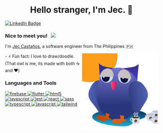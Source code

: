 <h1 align="center"> Hello stranger, I'm Jec. 👋</h1>

[![LinkedIn Badge](https://img.shields.io/badge/-jscastanos-blue?style=flat-square&logo=Linkedin&logoColor=white&link=https://www.linkedin.com/in/jscastanos/)](https://www.linkedin.com/in/jscastanos/)

### Nice to meet you! &nbsp; ![](https://visitor-badge.glitch.me/badge?page_id=jscastanos.jscastanos&style=flat-square&color=0088cc)

I'm [Jec Castaños](https://github.com/jscastanos), a software engineer from The Philippines 🇵🇭

<img id="owl-svg" align="right" src="./images/Afternoon Owl.svg" height="250">- ⚡ Fun fact: I love to draw/doodle. (That owl is me, its made with both ☕ and ❤️)

### Languages and Tools

<p align="left">
  <a href="https://firebase.google.com/" target="_blank">
    <img src="https://www.vectorlogo.zone/logos/firebase/firebase-icon.svg" alt="firebase" width="40" height="40"/>
  </a>
  <a href="https://flutter.dev" target="_blank">
    <img src="https://www.vectorlogo.zone/logos/flutterio/flutterio-icon.svg" alt="flutter" width="40" height="40"/>
  </a>
  <a href="https://www.w3.org/html/" target="_blank">
    <img src="https://github.com/jscastanos/devicon/blob/master/icons/html5/html5-original.svg" alt="html5" width="40" height="40"/>
  </a>
  <a href="https://developer.mozilla.org/en-US/docs/Web/JavaScript" target="_blank">
    <img src="https://github.com/jscastanos/devicon/blob/master/icons/javascript/javascript-original.svg" alt="javascript" width="40" height="40"/>
  </a>
  <a href="https://jestjs.io" target="_blank">
    <img src="https://www.vectorlogo.zone/logos/jestjsio/jestjsio-icon.svg" alt="jest" width="40" height="40"/>
  </a>
  <a href="https://reactjs.org/" target="_blank">
    <img src="https://github.com/jscastanos/devicon/blob/master/icons/react/react-original-wordmark.svg" alt="react" width="40" height="40"/>
  </a>
  <a href="https://sass-lang.com" target="_blank">
    <img src="https://github.com/jscastanos/devicon/blob/master/icons/sass/sass-original.svg" alt="sass" width="40" height="40"/>
  </a>
  <a href="https://www.typescriptlang.org/" target="_blank">
    <img src="https://github.com/jscastanos/devicon/blob/master/icons/typescript/typescript-original.svg" alt="typescript" width="40" height="40"/>
  </a> 
  <a href="https://www.javascript.com/" target="_blank">
    <img src="https://github.com/jscastanos/devicon/blob/master/icons/javascript/javascript-original.svg" alt="javascript" width="40" height="40"/>
  </a> 
  <a href="https://tailwindcss.com/" target="_blank">
    <img src="https://github.com/jscastanos/devicon/blob/master/icons/tailwindcss/tailwindcss-plain.svg" alt="tailwind" width="40" height="40"/>
  </a> 
</p>